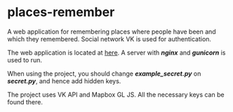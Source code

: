 # places-remember
A web application for remembering places where people have been and which they remembered. Social network VK is used for authentication.

The web application is located at <a href='https://placesremember.xyz' target='_blank'>here</a>. A server with <b><i>nginx</i></b> and <b><i>gunicorn</i></b> is used to run.

When using the project, you should change <b><i>example_secret.py</i></b> on <b><i>secret.py</i></b>, and hence add hidden keys.

The project uses VK API and Mapbox GL JS. All the necessary keys can be found there.